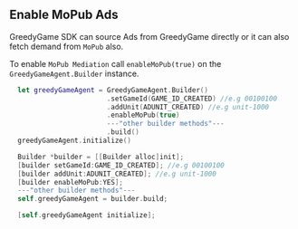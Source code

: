 ## **Enable MoPub Ads**

GreedyGame SDK can source Ads from GreedyGame directly or it can also fetch demand from `MoPub` also.

To enable `MoPub Mediation` call `enableMoPub(true)` on the `GreedyGameAgent.Builder` instance.

```Swift tab= hl_lines="4"
  let greedyGameAgent = GreedyGameAgent.Builder()
                       	.setGameId(GAME_ID_CREATED) //e.g 00100100
                        .addUnit(ADUNIT_CREATED) //e.g unit-1000
                        .enableMoPub(true)
                        ---"other builder methods"---
                      	.build()
  greedyGameAgent.initialize()
```

```Objective-C tab="Objective-C" hl_lines="4"
  Builder *builder = [[Builder alloc]init];
  [builder setGameId:GAME_ID_CREATED]; //e.g 00100100
  [builder addUnit:ADUNIT_CREATED]; //e.g unit-1000
  [builder enableMoPub:YES];
  ---"other builder methods"---
  self.greedyGameAgent = builder.build;

  [self.greedyGameAgent initialize];
```